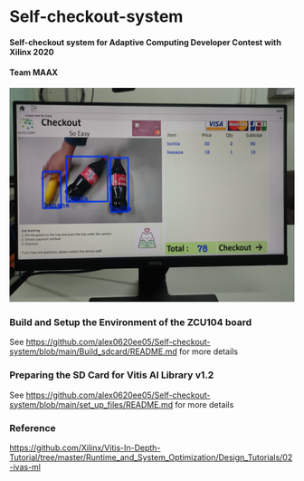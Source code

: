 # **Self-checkout-system**
#### Self-checkout system for Adaptive Computing Developer Contest with Xilinx 2020 

#### Team MAAX

<p align="center">
  <img src="github_images/IMG20201125172027.jpg" >
</p>

### Build and Setup the Environment of the ZCU104 board 

See <https://github.com/alex0620ee05/Self-checkout-system/blob/main/Build_sdcard/README.md> for more details
  
### Preparing the SD Card for Vitis AI Library v1.2

See <https://github.com/alex0620ee05/Self-checkout-system/blob/main/set_up_files/README.md> for more details


### Reference

<https://github.com/Xilinx/Vitis-In-Depth-Tutorial/tree/master/Runtime_and_System_Optimization/Design_Tutorials/02-ivas-ml>
